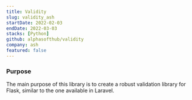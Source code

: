 ```yaml
---
title: Validity
slug: validity_ash
startDate: 2022-02-03
endDate: 2022-03-03
stacks: [Python]
github: alphasofthub/validity
company: ash
featured: false
---
```


### Purpose
The main purpose of this library is to create a robust validation library for Flask, similar to the one available in Laravel.
